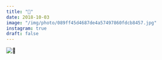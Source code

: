 ```yaml
---
title: "🚿"
date: 2018-10-03
image: "/img/photo/089ff45d4687de4a57497860fdcb8457.jpg"
instagram: true
draft: false
---
```


![🚿](/img/photo/089ff45d4687de4a57497860fdcb8457.jpg)
